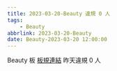 ```yaml
---
title: 2023-03-20-Beauty 違規 0 人
tags:
    - Beauty
abbrlink: 2023-03-20-Beauty
date: Beauty-2023-03-20 12:00:00
---
```

Beauty 板 [板規連結](https://www.ptt.cc/bbs/Beauty/M.1630069980.A.84B.html)
昨天違規 0 人
